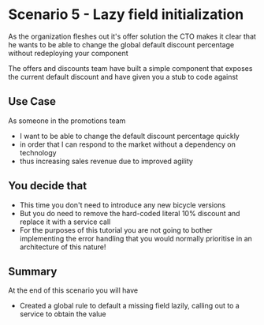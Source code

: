# Scenario 5 - Lazy field initialization

As the organization fleshes out it's offer solution the CTO makes it clear that he wants to be 
able to change the global default discount percentage without redeploying your component

The offers and discounts team have built a simple component that exposes the current default discount
and have given you a stub to code against

## Use Case

As someone in the promotions team 
- I want to be able to change the default discount percentage quickly  
- in order that I can respond to the market without a dependency on technology 
- thus increasing sales revenue due to improved agility


## You decide that 

- This time you don't need to introduce any new bicycle versions
- But you do need to remove the hard-coded literal 10% discount and replace it with a service call
- For the purposes of this tutorial you are not going to bother implementing the error handling that you 
would normally prioritise in an architecture of this nature!

## Summary

At the end of this scenario you will have

 - Created a global rule to default a missing field lazily, calling out to a service to obtain the value